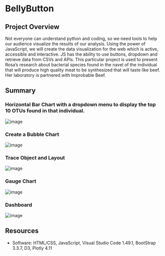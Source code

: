 # BellyButton
## Project Overview
Not everyone can understand python and coding, so we need tools to help our audience visualize the results of our analysis. Using the power of JavaScript, we will create the data visualization for the web which is active, accessible and interactive. JS has the ability to use buttons, dropdown and retrieve data from CSVs and APIs. 
This particular project is used to present Rosa’s research about bacterial species found in the navel of the individual that will produce high quality meat to be synthesized that will taste like beef. Her laboratory is partnered with Improbable Beef.  
## Summary 
### Horizontal Bar Chart with a dropdown menu to display the top 10 OTUs found in that individual.
![image](https://user-images.githubusercontent.com/93121665/161502446-c08f55d3-2302-4f1e-9264-8dc415d58c73.png)

### Create a Bubble Chart 
![image](https://user-images.githubusercontent.com/93121665/161502630-58e3839d-5883-43af-840e-43c3ace5294d.png)

### Trace Object and Layout
![image](https://user-images.githubusercontent.com/93121665/161502887-58b7c92a-3165-4686-b099-24902823b512.png)

### Gauge Chart
![image](https://user-images.githubusercontent.com/93121665/161503158-2a445547-1ff4-4d62-b155-ba0494ad76b6.png)

### Dashboard
![image](https://user-images.githubusercontent.com/93121665/161503493-f60cf9b0-383b-47eb-8978-417b48537f3e.png)

## Resources
* Software: HTML/CSS, JavaScript, Visual Studio Code 1.49.1, BootStrap 3.3.7, D3, Plotly 4.11

